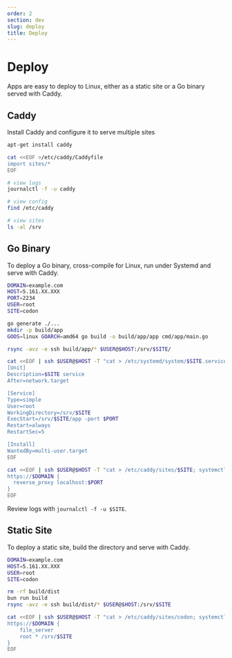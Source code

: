 ```yaml
---
order: 2
section: dev
slug: deploy
title: Deploy
---
```


# Deploy

Apps are easy to deploy to Linux, either as a static site or a Go binary served
with Caddy.

## Caddy

Install Caddy and configure it to serve multiple sites

```bash
apt-get install caddy

cat <<EOF >/etc/caddy/Caddyfile
import sites/*
EOF

# view logs
journalctl -f -u caddy

# view config
find /etc/caddy

# view sites
ls -al /srv
```

## Go Binary

To deploy a Go binary, cross-compile for Linux, run under Systemd and serve with
Caddy.

```bash
DOMAIN=example.com
HOST=5.161.XX.XXX
PORT=2234
USER=root
SITE=codon

go generate ./...
mkdir -p build/app
GOOS=linux GOARCH=amd64 go build -o build/app/app cmd/app/main.go

rsync -avz -e ssh build/app/* $USER@$HOST:/srv/$SITE/

cat <<EOF | ssh $USER@$HOST -T "cat > /etc/systemd/system/$SITE.service; sudo systemctl daemon-reload; sudo systemctl enable $SITE.service; sudo systemctl start $SITE.service"
[Unit]
Description=$SITE service
After=network.target

[Service]
Type=simple
User=root
WorkingDirectory=/srv/$SITE
ExecStart=/srv/$SITE/app -port $PORT
Restart=always
RestartSec=5

[Install]
WantedBy=multi-user.target
EOF

cat <<EOF | ssh $USER@$HOST -T "cat > /etc/caddy/sites/$SITE; systemctl reload caddy"
https://$DOMAIN {
  reverse_proxy localhost:$PORT
}
EOF
```

Review logs with `journalctl -f -u $SITE`.

## Static Site

To deploy a static site, build the directory and serve with Caddy.

```bash
DOMAIN=example.com
HOST=5.161.XX.XXX
USER=root
SITE=codon

rm -rf build/dist
bun run build
rsync -avz -e ssh build/dist/* $USER@$HOST:/srv/$SITE

cat <<EOF | ssh $USER@$HOST -T "cat > /etc/caddy/sites/codon; systemctl reload caddy"
https://$DOMAIN {
	file_server
	root * /srv/$SITE
}
EOF
```
